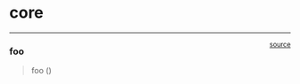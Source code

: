 # core


<!-- WARNING: THIS FILE WAS AUTOGENERATED! DO NOT EDIT! -->

------------------------------------------------------------------------

<a
href="https://github.com/frh-1/nb-dev-tutorial/blob/main/nb_dev_tutorial/core.py#L9"
target="_blank" style="float:right; font-size:smaller">source</a>

### foo

>  foo ()
